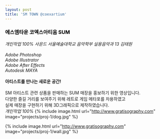 ```yaml
---
layout: post
title: 'SM TOWN @coexartium'
---
```

### <font color='#000000'> 에스엠타운 코엑스아티움 SUM </font> <br/>
_개인작업 100%_
_사운드 서울예술대학교 음악학부 실용음악과 13 김태원_ <br/><br/> _Adobe Photoshop_ <br/>
_Adobe Illustrator_ <br/>
_Adobe After Effects_ <br/>
_Autodesk MAYA_ <br/><br/>
__아티스트를 만나는 새로운 공간!__ <br/><br/>
SM 아티스트 관련 상품을 판매하는 SUM 매장을 홍보하기 위한 영상입니다. <br/>
다양한 즐길 거리를 보여주기 위해 레트로 게임 메타포를 차용하였고 <br/>
실제 매장을 구현하기 위해 3D그래픽으로 제작하였습니다. <br/>
_개인작업 100%_
{% include image.html url="http://www.gratisography.com" image="projects/proj-1/dog.jpg" %}

{% include image.html url="http://www.gratisography.com" image="projects/proj-1/wall.jpg" %}
